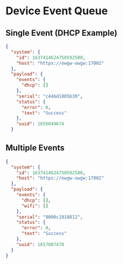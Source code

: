 # Device Event Queue

## Single Event (DHCP Example)

```json
{
  "system": {
    "id": 1637414624750592500,
    "host": "https://owgw-owgw:17002"
  },
  "payload": {
    "events": {
      "dhcp": []
    },
    "serial": "c44bd1005b30",
    "status": {
      "error": 0,
      "text": "Success"
    },
    "uuid": 1656049674
  }
```

## Multiple Events

```json
{
  "system": {
    "id": 1637414624750592500,
    "host": "https://owgw-owgw:17002"
  },
  "payload": {
    "events": {
      "dhcp": [],
      "wifi": []
    },
    "serial": "0000c1018812",
    "status": {
      "error": 0,
      "text": "Success"
    },
    "uuid": 1657087470
  }
}
```
